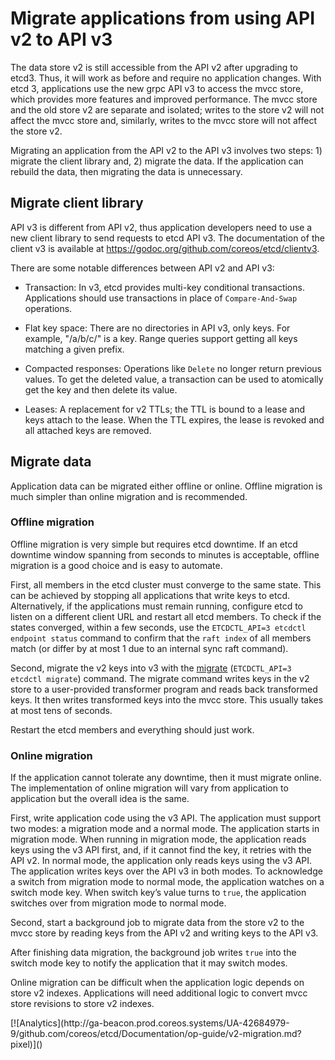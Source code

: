 # Migrate applications from using API v2 to API v3

The data store v2 is still accessible from the API v2 after upgrading to etcd3. Thus, it will work as before and require no application changes. With etcd 3, applications use the new grpc API v3 to access the mvcc store, which provides more features and improved performance. The mvcc store and the old store v2 are separate and isolated; writes to the store v2 will not affect the mvcc store and, similarly, writes to the mvcc store will not affect the store v2.

Migrating an application from the API v2 to the API v3 involves two steps: 1) migrate the client library and, 2) migrate the data. If the application can rebuild the data, then migrating the data is unnecessary.

## Migrate client library

API v3 is different from API v2, thus application developers need to use a new client library to send requests to etcd API v3. The documentation of the client v3 is available at https://godoc.org/github.com/coreos/etcd/clientv3. 

There are some notable differences between API v2 and API v3:

- Transaction: In v3, etcd provides multi-key conditional transactions. Applications should use transactions in place of `Compare-And-Swap` operations.

- Flat key space: There are no directories in API v3, only keys. For example, "/a/b/c/" is a key. Range queries support getting all keys matching a given prefix.

- Compacted responses: Operations like `Delete` no longer return previous values. To get the deleted value, a transaction can be used to atomically get the key and then delete its value.

- Leases: A replacement for v2 TTLs; the TTL is bound to a lease and keys attach to the lease. When the TTL expires, the lease is revoked and all attached keys are removed.

## Migrate data

Application data can be migrated either offline or online. Offline migration is much simpler than online migration and is recommended.

### Offline migration

Offline migration is very simple but requires etcd downtime. If an etcd downtime window spanning from seconds to minutes is acceptable, offline migration is a good choice and is easy to automate.

First, all members in the etcd cluster must converge to the same state. This can be achieved by stopping all applications that write keys to etcd. Alternatively, if the applications must remain running, configure etcd to listen on a different client URL and restart all etcd members. To check if the states converged, within a few seconds, use the `ETCDCTL_API=3 etcdctl endpoint status` command to confirm that the `raft index` of all members match (or differ by at most 1 due to an internal sync raft command).

Second, migrate the v2 keys into v3 with the [migrate][migrate_command] (`ETCDCTL_API=3 etcdctl migrate`) command. The migrate command writes keys in the v2 store to a user-provided transformer program and reads back transformed keys. It then writes transformed keys into the mvcc store. This usually takes at most tens of seconds.

Restart the etcd members and everything should just work.

### Online migration

If the application cannot tolerate any downtime, then it must migrate online. The implementation of online migration will vary from application to application but the overall idea is the same.

First, write application code using the v3 API. The application must support two modes: a migration mode and a normal mode. The application starts in migration mode. When running in migration mode, the application reads keys using the v3 API first, and, if it cannot find the key, it retries with the API v2. In normal mode, the application only reads keys using the v3 API. The application writes keys over the API v3 in both modes. To acknowledge a switch from migration mode to normal mode, the application watches on a switch mode key. When switch key’s value turns to `true`, the application switches over from migration mode to normal mode.

Second, start a background job to migrate data from the store v2 to the mvcc store by reading keys from the API v2 and writing keys to the API v3. 

After finishing data migration, the background job writes `true` into the switch mode key to notify the application that it may switch modes.

Online migration can be difficult when the application logic depends on store v2 indexes. Applications will need additional logic to convert mvcc store revisions to store v2 indexes.

[migrate_command]: ../../etcdctl/README.md#migrate-options

<!-- BEGIN ANALYTICS --> [![Analytics](http://ga-beacon.prod.coreos.systems/UA-42684979-9/github.com/coreos/etcd/Documentation/op-guide/v2-migration.md?pixel)]() <!-- END ANALYTICS -->
